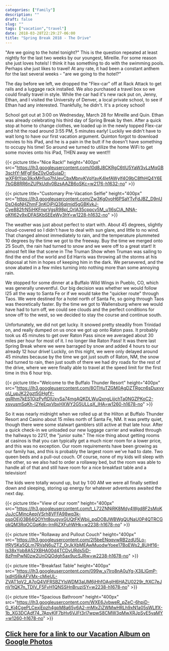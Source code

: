 ```yaml
---
categories: ["Family"]
description: ""
draft: false
slug: ""
tags: ["vacation","travel"]
date: 2018-03-28T22:29:27-06:00
title: "Spring Break 2018 - The Drive"
---
```


"Are we going to the hotel tonight?" This is the question repeated at least nightly for the last two weeks by our youngest, Mireille. For some reason she just loves hotels! I think it has something to do with the swimming pools. Perhaps she just likes to travel! At any rate, it had been a constant anthem for the last several weeks - "are we going to the hotel?"

The day before we left, we dropped the "Flex-car" off at Rack Attack to get rails and a luggage rack installed. We also purchased a travel box so we could finally travel in style. While the car had it's new rack put on, Jenny, Ethan, and I visited the University of Denver, a local private school, to see if Ethan had any interested. Thankfully, he didn't. It's a pricey school!

School got out at 3:00 on Wednesday, March 28 for Mireille and Quin. Ethan was already celebrating his third day of Spring Break by then. After a quick stop at home to change clothes, we loaded up in the newly topped Flex-car and hit the road around 3:55 PM, 5 minutes early! Luckily we didn't have to wait long to have our first vacation argument. Quinton forgot to download movies to his iPad, and he is a pain in the butt if he doesn't have something to occupy his time! So around we turned to utilize the home WiFi to get some movies onto his iPad, THEN away we went!!!

{{< picture title="Nice Rack!" height="400px" src="https://lh3.googleusercontent.com/l0d8J8CKRgC6tIU5YaW3vLzMqGB3scHY-MFgF6eZ0vOq5ujaD-wXF6tYpp3lkxMH1uq7hUevCbxMbnyKVpYavK4IefAWyIf4O9bC8fhHQ4Y6E7bGB8RR6nZUPkUdlv0BzsAAZB6oSKc=w2176-h1632-no" >}}

{{< picture title="Customary Pre-Vacation Selfie" height="400px" src="https://lh3.googleusercontent.com/Zw3Kg0voH6PSaYTvFdJBZ_D9nUDsO4qNHZhmF3nKOjPiQ36qlmid5gGBKvkJ-Cye882frN5iHKFnprVgsR98pl_OrlA35cppcv5M_u1l6sClA_NNA-oKfI62y9xiDFASKbSEEeWy3hY=w1228-h1632-no" >}}

The weather was just about perfect to start with. About 45 degrees, slightly cloud-covered so I didn't have to deal with sun glare, and little to no wind. That changed almost immediately to rain, and the temperature plummeted 10 degrees by the time we got to the freeway. Buy the time we merged onto 25 South, the rain had turned to snow and we were off to a great start! It almost felt like that scene in The Truman Show when Truman was sailing to find the end of the world and Ed Harris was throwing all the storms at his disposal at him in hopes of keeping him in the dark. We persevered, and the snow abated in a few miles turning into nothing more than some annoying rain.

We stopped for some dinner at a Buffalo Wild Wings in Pueblo, CO, which was generally uneventful. Our big decision was whether we would follow I25 all the way to Santa Fe or if we would take the "quicker route" through Taos. We were destined for a hotel north of Santa Fe, so going through Taos was theoretically faster. By the time we got to Wallensburg where we would have had to turn off, we could see clouds and the perfect conditions for snow off to the west, so we decided to stay the course and continue south.

Unfortunately, we did not get lucky. It snowed pretty steadily from Trinidad on, and really dumped on us once we got up onto Raton pass. It probably took us 45 minutes to get over Raton Pass since we averaged about 30 miles per hour for most of it. I no longer like Raton Pass! It was there last Spring Break where we were barraged by snow and added 4 hours to our already 12 hour drive! Luckily, on this night, we were only delayed around 45 minutes because by the time we got just south of Raton, NM, the snow had turned to rain, then just south of there we had dry roads for the rest of the drive, where we were finally able to travel at the speed limit for the first time in this 6 hour trip.

{{< picture title="Welcome to the Buffalo Thunder Resort" height="400px" src="https://lh3.googleusercontent.com/8OTHuTZGM0AgDZTRgcn6sDuxyvoU_upJK22gzt5GHgfY-gsRhm7kES1OizPyftDlUxySa74mgAQKDLWuQxngLijjchTa0NGZPKoC2-xsyusmSqKh-l2YeEqxVbxHXWY2G5ULLqX_lHA=w1260-h1678-no" >}}

So it was nearly midnight when we rolled up at the Hilton at Buffalo Thunder Resort and Casino about 15 miles north of Santa Fe, NM. It was pretty quiet, though there were some stalwart gamblers still active at that late hour. After a quick check-in we unloaded our new luggage carrier and walked through the hallways to 2217, the "junior suite." The nice thing about getting rooms at casinos is that you can typically get a much nicer room for a lower price, and this was no exception. Our room requirements have been growing as our family has, and this is probably the largest room we've had to date. Two queen beds and a pull-out couch. Of course, none of my kids will sleep with the other, so we also had to order a rollaway bed, but the room was able to handle all of that and still have room for a nice breakfast table and a television!

The kids were totally wound up, but by 1:00 AM we were all finally settled down and sleeping, storing up energy for whatever adventures awaited the next day.

{{< picture title="View of our room" height="400px" src="https://lh3.googleusercontent.com/t_L72ZNNjRK8Mdy4Wgd8F2sMoKJuJcCMjncAepjVSrh8VFFA98wq3k-pspOEj03B64QOYht8ougyxGUQtFKWbjj_pqDOBJWBWgQUNaU0P4QTRCGokQM3RqOCGqKdn-lrnRjZXFuhWHk=w2238-h1678-no" >}}

{{< picture title="Rollaway and Pullout Couch" height="400px" src="https://lh3.googleusercontent.com/2l5beENqqvwRB2zdU5Lo-IfRV5Ka5QLm7RVaN6uZTZ_OrJkXbMEAwMuodwYoee17BoEWs2_8UHf16-ls38xYpb8A52XBHA00d4TCDvURds5iD-8zPmPwN0zw2UnOQOdgh5ax9ucSJRw=w2238-h1678-no" >}}

{{< picture title="Breakfast Table" height="400px" src="https://lh3.googleusercontent.com/099w_y7Iro8nA0uYg-X3ILlGmP-lxdHS6kAFVMx-cMieUL-ZVAT1qV2_A7oQ4VlFRSBZYlsWDM3aUM6jHhfOAglH6HAZU0229r_ftXC7eJnV1tQK7n_TDlV_F5FvH1QNSSHnBruziSY=w2238-h1678-no" >}}

{{< picture title="Spacious Bathroom" height="400px" src="https://lh3.googleusercontent.com/WXE6JvbweR_pZeC-6hpiD-G_Kj4CgePLCexjEpzh4gpM8a65y6A2-mMlxZjZWMwHRLh9xN1a05sWLlfX-1b_XG3DCAdf74_7ApvKlF7bHv6VJFt3rl7wpwS8CMW3qMwXRJpSyE5yaMY=w1260-h1678-no" >}}

## [Click here for a link to our Vacation Album on Google Photos](https://photos.google.com/share/AF1QipOc2Jih3UR2-T7GdtwU9ycEJJqzH94brQWS7BWSQqVvbR00ucmGcQykYOWNxQel1Q?key=MWVYYXBlR0dNak9GUGo3dFVPcWRtT0pVcURWZzNn)
